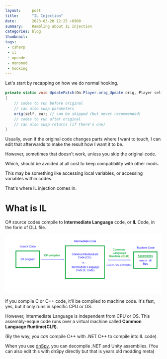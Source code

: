 ```yaml
---
layout:     post
title:      "IL Injection"
date:       2023-03-20 12:25 +0900
summary:    Rambling about IL injection
categories: blog
thumbnail: 
tags:
 - csharp
 - il
 - opcode
 - monomod
 - hooking
---
```



Let's start by recapping on how we do normal hooking.

```csharp
private static void UpdatePatch(On.Player.orig_Update orig, Player self, bool eu)
{
    // codes to run before original
	// can also swap parameters
    orig(self, eu); // can be skipped (but never recommended)
	// codes to run after original
	// can also swap returns (if there's one)
}
```

Usually, even if the original code changes parts where I want to touch,
I can edit that afterwards to make the result how I want it to be.

However, sometimes that doesn't work, unless you skip the original code.

Which, should be avoided at all cost to keep compatibility with other mods.

This may be something like accessing local variables,
or accessing variables within codes.

That's where IL injection comes in.


# What is IL

C# source codes compile to **Intermediate Language** code, or **IL** Code,
in the form of DLL file.

![CsharpCompile](/images/230320-C.png)

If you compile C or C++ code, it'll be compiled to machine code.
It's fast, yes, but it only runs in specific CPU or OS.

However, Intermediate Language is independent from CPU or OS.
This assembly-esque code runs over a virtual machine called
**Common Language Runtime(CLR)**.

(By the way, you *can* compile C++ with .NET C++ to compile into
IL code)

When you use [dnSpy][dnSpy], you can decompile .NET and Unity
assemblies.
(You can also edit this with dnSpy directly but
that is years old modding meta)







[dnSpy]: https://github.com/dnSpy/dnSpy